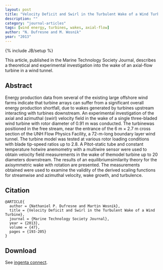 ```yaml
---
layout: post
title: "Velocity Deficit and Swirl in the Turbulent Wake of a Wind Turbine"
description: ""
category: "journal-articles"
tags: [wind energy, turbines, wakes, axial-flow]
author: "N. Dufresne and M. Wosnik"
year: "2013"
---
```

{% include JB/setup %}

This article, published in the Marine Technology Society Journal, describes a theoretical
and experimental investigation into the wake of an axial-flow turbine in a wind tunnel.

## Abstract
Energy production data from several of the existing large offshore wind farms
indicate that turbine arrays can suffer from a significant overall energy production
shortfall, due to wakes generated by turbines upstream interacting with turbines
downstream. An experimental investigation of the axial and azimuthal (swirl) velocity
field in the wake of a single three-bladed wind turbine with rotor diameter of 0.91 m
was conducted. The turbinewas positioned in the free stream, near the entrance of the
6 m × 2.7 m cross section of the UNH Flow Physics Facility, a 72-m-long boundary
layer wind tunnel. The turbine model was tested at various rotor loading conditions
with blade tip-speed ratios up to 2.8. A Pitot-static tube and constant temperature hotwire
anemometry with a multiwire sensor were used to obtain velocity field measurements
in the wake of themodel turbine up to 20 diameters downstream. The results of
an equilibriumsimilarity theory for the axisymmetric wake with rotation are presented.
The measurements obtained were used to examine the validity of the derived scaling
functions for streamwise and azimuthal velocity, wake growth, and turbulence.

## Citation

~~~
@ARTICLE{
  author = {Nathaniel P. Dufresne and Martin Wosnik},
  title = {Velocity Deficit and Swirl in the Turbulent Wake of a Wind Turbine},
  journal = {Marine Technology Society Journal},
  year = {2013},
  volume = {47},
  pages = {193-205}
}
~~~

## Download
See 
<a href="http://www.ingentaconnect.com/content/mts/mtsj/2013/00000047/00000004/art00020" target="_blank">
ingenta connect</a>.

